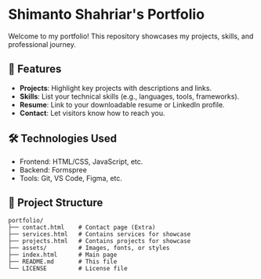 # Shimanto Shahriar's Portfolio


Welcome to my portfolio! This repository showcases my projects, skills, and professional journey.

## 🚀 Features
- **Projects**: Highlight key projects with descriptions and links.
- **Skills**: List your technical skills (e.g., languages, tools, frameworks).
- **Resume**: Link to your downloadable resume or LinkedIn profile.
- **Contact**: Let visitors know how to reach you.

## 🛠️ Technologies Used
- Frontend: HTML/CSS, JavaScript, etc.
- Backend: Formspree
- Tools: Git, VS Code, Figma, etc.

## 📂 Project Structure
```plaintext
portfolio/
├── contact.html    # Contact page (Extra)
├── services.html   # Contains services for showcase
├── projects.html   # Contains projects for showcase
├── assets/         # Images, fonts, or styles
├── index.html      # Main page
├── README.md       # This file
└── LICENSE         # License file